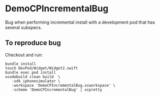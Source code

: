 # DemoCPIncrementalBug

Bug when performing incremental install with a development pod that has several subspecs.

## To reproduce bug

Checkout and run:
```
bundle install
touch DevPod/Widget/Widget2.swift
bundle exec pod install
xcodebuild clean build  \
   -sdk iphonesimulator \
   -workspace 'DemoCPIncrementalBug.xcworkspace' \
   -scheme 'DemoCPIncrementalBug' | xcpretty
   
```